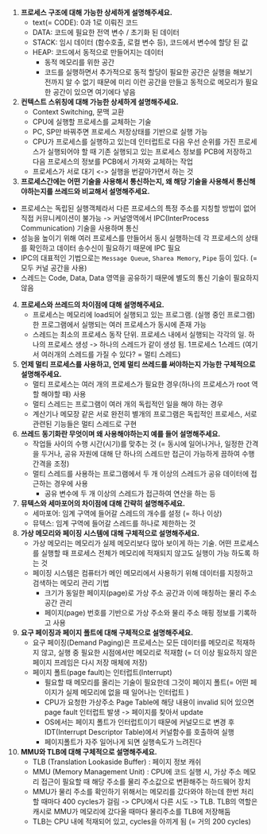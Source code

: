 1. **프로세스 구조에 대해 가능한 상세하게 설명해주세요.**
   - text(= CODE): 0과 1로 이뤄진 코드
   - DATA: 코드에 필요한 전역 변수 / 초기화 된 데이터
   - STACK: 임시 데이터 (함수호출, 로컬 변수 등), 코드에서 변수에 할당 된 값
   - HEAP: 코드에서 동적으로 만들어지는 데이터 
     - 동적 메모리를 위한 공간 
     - 코드를 실행하면서 추가적으로 동적 할당이 필요한 공간은 실행을 해보기 전까지 알 수 없기 때문에 미리 이런 공간을 만들고 동적으로 메모리가 필요한 공간이 있으면 여기에다 넣음 
2. **컨텍스트 스위칭에 대해 가능한 상세하게 설명해주세요.**
   - Context Switching, 문맥 교환
   - CPU에 실행할 프로세스를 교체하는 기술
   - PC, SP만 바꿔주면 프로세스 저장상태를 기반으로 실행 가능 
   - CPU가 프로세스를 실행하고 있는데 인터럽트로 다음 우선 순위를 가진 프로세스가 실행되어야 할 때 기존 실행되고 있는 프로세스 정보를 PCB에 저장하고 다음 프로세스의 정보를 PCB에서 가져와 교체하는 작업 
   - 프로세스가 서로 대기 <-> 실행을 번갈아가면서 하는 것 
3. **프로세스간에는 어떤 기술을 사용해서 통신하는지, 왜 해당 기술을 사용해서 통신해야하는지를 쓰레드와 비교해서 설명해주세요.**
  - 프로세스는 독립된 실행객체라서 다른 프로세스의 특정 주소를 지칭할 방법이 없어 직접 커뮤니케이션이 불가능 -> 커널영역에서 IPC(InterProcess Communication) 기술을 사용하며 통신
  - 성능을 높이기 위해 여러 프로세스를 만들어서 동시 실행하는데 각 프로세스의 상태를 확인하고 데이터 송수신이 필요하기 때문에 IPC 필요 
  - IPC의 대표적인 기법으로는 `Message Queue`, `Sharea Memory`, `Pipe` 등이 있다. (= 모두 커널 공간을 사용)
  - 스레드는 Code, Data, Data 영역을 공유하기 때문에 별도의 통신 기술이 필요하지 않음
4. **프로세스와 쓰레드의 차이점에 대해 설명해주세요.**
   - 프로세스는 메모리에 load되어 실행되고 있는 프로그램. (실행 중인 프로그램) 한 프로그램에서 실행되는 여러 프로세스가 동시에 존재 가능
   - 스레드는 최소의 프로세스 동작 단위. 프로세스 내에서 실행되는 각각의 일. 하나의 프로세스 생성 -> 하나의 스레드가 같이 생성 됨. 1프로세스 1스레드 (여기서 여러개의 스레드를 가질 수 있다? = 멀티 스레드)
5. **언제 멀티 프로세스를 사용하고, 언제 멀티 쓰레드를 써야하는지 가능한 구체적으로 설명해주세요.**
   - 멀티 프로세스는 여러 개의 프로세스가 필요한 경우(하나의 프로세스가 root 역할 해야할 때) 사용
   - 멀티 스레드는 프로그램이 여러 개의 독립적인 일을 해야 하는 경우
   - 계산기나 메모장 같은 서로 완전히 별개의 프로그램은 독립적인 프로세스, 서로 관련된 기능들은 멀티 스레드로 구현 
6. **쓰레드 동기화란 무엇이며 왜 사용해야하는지 예를 들어 설명해주세요.**
   - 작업들 사이의 수행 시간(시기)를 맞추는 것 (= 동시에 일어나거나, 일정한 간격을 두거나, 공유 자원에 대해 단 하나의 스레드만 접근이 가능하게 끔하여 수행 간격을 조정)
   - 멀티 스레드를 사용하는 프로그램에서 두 개 이상의 스레드가 공유 데이터에 접근하는 경우에 사용 
     - 공유 변수에 두 개 이상의 스레드가 접근하여 연산을 하는 등 
7. **뮤텍스와 세마포어의 차이점에 대해 간략히 설명해주세요.**
   - 세마포어: 임계 구역에 들어갈 스레드의 개수를 설정 (= 하나 이상)
   - 뮤텍스: 임계 구역에 들어갈 스레드를 하나로 제한하는 것 
8. **가상 메모리와 페이징 시스템에 대해 구체적으로 설명해주세요.**
   - 가상 메모리는 메모리가 실제 메모리보다 많아 보이게 하는 기술. 어떤 프로세스를 실행할 때 프로세스 전체가 메모리에 적재되지 않고도 실행이 가능 하도록 하는 것 
   - 페이징 시스템은 컴퓨터가 메인 메모리에서 사용하기 위해 데이터를 지정하고 검색하는 메모리 관리 기법 
     - 크기가 동일한 페이지(page)로 가상 주소 공간과 이에 매칭하는 물리 주소 공간 관리 
     - 페이지(page) 번호를 기반으로 가상 주소와 물리 주소 매핑 정보를 기록하고 사용 
9. **요구 페이징과 페이지 폴트에 대해 구체적으로 설명해주세요.**
   - 요구 페이징(Demand Paging)은 프로세스는 모든 데이터를 메모리로 적재하지 않고, 실행 중 필요한 시점에서만 메모리로 적재함 (= 더 이상 필요하지 않은 페이지 프레임은 다시 저장 매체에 저장)
   - 페이지 폴트(page fault)는 인터럽트(Interrupt)
     - 필요할 때 메모리를 올리는 기술이 필요한데 그것이 페이지 폴트(= 어떤 페이지가 실제 메모리에 없을 때 일어나는 인터럽트 )
     - CPU가 요청한 가상주소 Page Table에 해당 내용이 invalid 되어 있으면 page fault 인터럽트 발생 -> 페이지를 찾아서 update
     - OS에서는 페이지 폴트가 인터럽트이기 때문에 커널모드로 변경 후 IDT(Interrupt Descriptor Table)에서 커널함수를 호출하여 실행
     - 페이지폴트가 자주 일어나게 되면 실행속도가 느려진다 
10. **MMU와 TLB에 대해 구체적으로 설명해주세요.**
    - TLB (Translation Lookaside Buffer) : 페이지 정보 캐쉬
    - MMU (Memory Management Unit) : CPU에 코드 실행 시, 가상 주소 메모리 접근이 필요할 때 해당 주소를 물리 주소값으로 변환해주는 하드웨어 장치 
    - MMU가 물리 주소를 확인하기 위해서는 메모리를 갔다와야 하는데 한번 처리할 때마다 400 cycles가 걸림 -> CPU에서 다른 시도 -> TLB. TLB의 역할은 캐시로 MMU가 메모리에 갔다올 때마다 물리주소를 TLB에 저장해둠 
    - TLB는 CPU 내에 적재되어 있고, cycles을 아끼게 됨 (= 거의 200 cycles)

